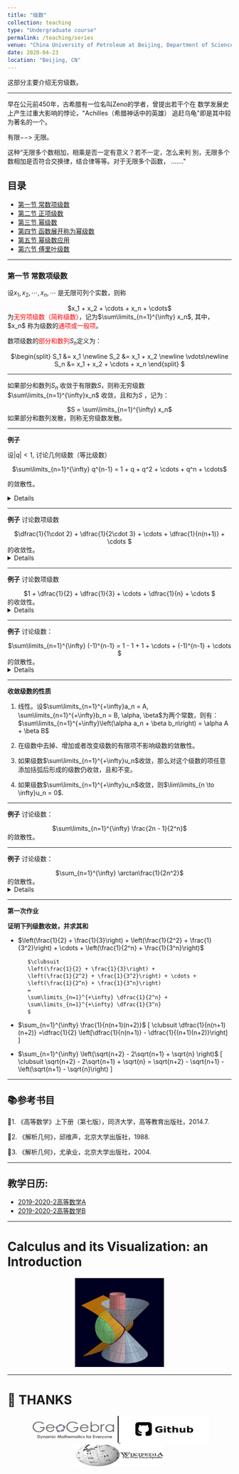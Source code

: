 ```yaml
---
title: "级数"
collection: teaching
type: "Undergraduate course"
permalink: /teaching/series
venue: "China University of Petroleum at Beijing, Department of Science"
date: 2020-04-23
location: "Beijing, CN"
---
```


这部分主要介绍无穷级数。

---

早在公元前450年，古希腊有一位名叫Zeno的学者，曾提出若干个在
数学发展史上产生过重大影响的悖论，"Achilles（希腊神话中的英雄）
追赶乌龟"即是其中较为著名的一个。

有限$-->$ 无限。

这种“无限多个数相加，相乘是否一定有意义？若不一定，怎么来判
別，无限多个数相加是否符合交换律，结合律等等。对于无限多个函数，
......."

## 目录
+ [第一节 常数项级数](#cotes1)
+ [第二节 正项级数](#cotes2)
+ [第三节 幂级数](#cotes3)
+ [第四节 函数展开称为幂级数](#cotes4)
+ [第五节 幂级数应用](#cotes5)
+ [第六节 傅里叶级数](#cotes6)

---

<a name="cotes1"></a>
### 第一节 常数项级数

设$x_1, x_2, \cdots, x_n, \cdots$ 是无限可列个实数，则称
<center>
$x_1 + x_2 + \cdots + x_n + \cdots$
</center>
为<span style="color:red">无穷项级数（简称级数）</span>，记为$\sum\limits_{n=1}^{\infty} x_n$,
其中，$x_n$ 称为级数的<span style="color:red">通项或一般项</span>。

数项级数的<span style="color:red">部分和数列</span>${S_n}$定义为：
<center>
$\begin{split}
        S_1 &= x_1 \newline
        S_2 &= x_1 + x_2 \newline
    \vdots\newline
        S_n &= x_1 + x_2 + \cdots + x_n
\end{split}
$
</center>

---
如果部分和数列${S_n}$ 收敛于有限数$S$，则称无穷级数
$\sum\limits_{n=1}^{\infty}x_n$ 收敛，且和为$S$ ，记为：
<center>
    $S = \sum\limits_{n=1}^{\infty} x_n$
</center>
如果部分和数列发散，则称无穷级数发散。

---
**例子**

设$\vert q \vert < 1$, 讨论几何级数（等比级数）

<center>
$\sum\limits_{n=1}^{\infty} q^{n-1} = 1 + q + q^2 + \cdots + q^n + \cdots$
</center>

的敛散性。

<details>
<center>
$S_n = 1 + q + q^2 + \cdots + q^n = \dfrac{1-q^n}{1-q}$
</center>
所以，当$\vert q \vert < 1$时，级数收敛于$\dfrac{1}{1-q}$.
</details>

---
**例子**
讨论数项级数
<center>
$\dfrac{1}{1\cdot 2} + \dfrac{1}{2\cdot 3} + \cdots +
        \dfrac{1}{n(n+1)} + \cdots
$
</center>
的收敛性。

<details>
<center>
$S_n = \dfrac{1}{1} - \dfrac{1}{2} + \dfrac{1}{2} - \dfrac{1}{3} + \cdots + 
       \dfrac{1}{n} - \dfrac{1}{n+1} = 1 - \dfrac{1}{n+1}$
</center>
所以级数收敛于$1$.
</details>

---
**例子**
讨论数项级数
<center>
$1 + \dfrac{1}{2} + \dfrac{1}{3} + \cdots +
        \dfrac{1}{n} + \cdots
$
</center>
的收敛性。

<details>
<center>
$\begin{split} S_n & = 1 + \dfrac{1}{2} + \left(\dfrac{1}{3} + \dfrac{1}{4}\right) \newline 
                   & + \left(\dfrac{1}{5} + \cdots + \dfrac{1}{8}\right) \newline 
                   & + \left(\dfrac{1}{9} + \cdots + \dfrac{1}{16}\right)\newline 
                   & + \cdots \newline
                   & + \left(\dfrac{1}{2^n+1} + \cdots + \dfrac{1}{2^n}\right) \newline
                   & + \cdots \newline 
                   & > 1 + \dfrac{1}{2} + \dfrac{1}{2} + \cdots + \dfrac{1}{2} + \cdots
\end{split}
$
</center>
所以级数发散。
</details>

---
**例子**
讨论级数：
<center>
$\sum\limits_{n=1}^{\infty} (-1)^{n-1} = 1 - 1 + 1 + \cdots + 
        (-1)^{n-1} + \cdots
$
</center>
的敛散性。

<details>
<center>
$S_{2n} = 0, S_{2n+1} = 1$,所以级数发散。
</center>
</details>

---
**收敛级数的性质**

1. 线性。设$\sum\limits_{n=1}^{+\infty}a_n = A, \sum\limits_{n=1}^{+\infty}b_n = B, 
\alpha, \beta$为两个常数，则有：
$\sum\limits_{n=1}^{+\infty}\left(\alpha a_n + \beta b_n\right) = \alpha A + \beta B$

2. 在级数中去掉、增加或者改变级数的有限项不影响级数的敛散性。

3. 如果级数$\sum\limits_{n=1}^{+\infty}u_n$收敛，那么对这个级数的项任意添加括弧后形成的级数仍收敛，且和不变。

4. 如果级数$\sum\limits_{n=1}^{+\infty}u_n$收敛，则$\lim\limits_{n \to \infty}u_n = 0$.

---
**例子**
讨论级数：
<center>
$\sum\limits_{n=1}^{\infty} \frac{2n - 1}{2^n}$
</center>
的敛散性。

---
**例子**
讨论级数：
<center>
$\sum_{n=1}^{\infty} \arctan\frac{1}{2n^2}$
</center>
的敛散性。
<details>
提示：
<center>
$\arctan x - \arctan y = \arctan \frac{x - y}{1 + xy}
\arctan \frac{1}{2n^2} = \arctan \frac{1}{2n-1} - 
        \arctan \frac{1}{2n + 1}$
</center>
</details>

---
**第一次作业**

**证明下列级数收敛，并求其和**

   + $\left(\frac{1}{2} + \frac{1}{3}\right) + 
        \left(\frac{1}{2^2} + \frac{1}{3^2}\right) + \cdots + 
        \left(\frac{1}{2^n} + \frac{1}{3^n}\right)$

            $\clubsuit
            \left(\frac{1}{2} + \frac{1}{3}\right) + 
            \left(\frac{1}{2^2} + \frac{1}{3^2}\right) + \cdots + 
            \left(\frac{1}{2^n} + \frac{1}{3^n}\right)
            =
            \sum\limits_{n=1}^{+\infty} \dfrac{1}{2^n} + 
            \sum\limits_{n=1}^{+\infty} \dfrac{1}{3^n}
            $
  + $\sum_{n=1}^{\infty} \frac{1}{n(n+1)(n+2)}$ 
        \[
            \clubsuit
            \dfrac{1}{n(n+1)(n+2)} =\dfrac{1}{2} \left[\dfrac{1}{n(n+1)} - \dfrac{1}{(n+1)(n+2)}\right]
        \]
  + $\sum_{n=1}^{\infty} \left(\sqrt{n+2} - 2\sqrt{n+1}
        + \sqrt{n} \right)$ 
        \[
            \clubsuit
            \sqrt{n+2} - 2\sqrt{n+1} + \sqrt{n} = \sqrt{n+2} - \sqrt{n+1} - 
            \left(\sqrt{n+1} - \sqrt{n}\right)
        \]

---
## 📚参考书目
📖1. 《高等数学》上下册（第七版），同济大学，高等教育出版社，2014.7.

📖2. 《解析几何》，邱维声，北京大学出版社，1988.

📖3. 《解析几何》，尤承业，北京大学出版社，2004.

---
## 教学日历:

  + [2019-2020-2高等数学A](http://wuguoning.github.io/files/calculus/docs/19-20-2-A-syllabus.pdf)
  + [2019-2020-2高等数学B](http://wuguoning.github.io/files/calculus/docs/19-20-2-B-syllabus.pdf)

---

# Calculus and its Visualization: an Introduction

<center>
<a href="https://www.geogebra.org/material/edit/id/yxadpqun#bookcontent">
   <img src="./imags/surface.png" width="200" height="200"/>
</a>
</center>


---
# 👏 THANKS

<center>

<a href="https://www.geogebra.org">
   <img src="./imags/geogebra.png" width="200" height="60"/>
</a>

<a href="https://www.geogebra.org">
   <img src="./imags/github.png" width="200" height="60"/>
</a>

<a href="https://www.wikipedia.org/">
   <img src="./imags/wiki.png" width="200" height="50"/>
</a>
</center>
